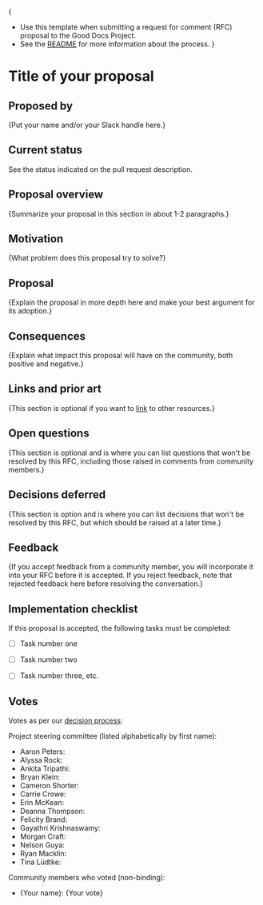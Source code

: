 {
- Use this template when submitting a request for comment (RFC) proposal to the Good Docs Project.
- See the [README](README.md) for more information about the process.
}

# Title of your proposal

## Proposed by

{Put your name and/or your Slack handle here.}

## Current status

See the status indicated on the pull request description.


## Proposal overview

{Summarize your proposal in this section in about 1-2 paragraphs.}


## Motivation

{What problem does this proposal try to solve?}


## Proposal

{Explain the proposal in more depth here and make your best argument for its adoption.}


## Consequences

{Explain what impact this proposal will have on the community, both positive and negative.}


## Links and prior art

{This section is optional if you want to [link](https://example.com) to other resources.}


## Open questions

{This section is optional and is where you can list questions that won't be resolved by this RFC, including those raised in comments from community members.}


## Decisions deferred

{This section is option and is where you can list decisions that won't be resolved by this RFC, but which should be raised at a later time.}


## Feedback

{If you accept feedback from a community member, you will incorporate it into your RFC before it is accepted.
If you reject feedback, note that rejected feedback here before resolving the conversation.}


## Implementation checklist

If this proposal is accepted, the following tasks must be completed:

- [ ] Task number one
- [ ] Task number two
- [ ] Task number three, etc.


## Votes

Votes as per our [decision process](https://thegooddocsproject.dev/decisions/):

Project steering committee (listed alphabetically by first name):

- Aaron Peters:
- Alyssa Rock:
- Ankita Tripathi:
- Bryan Klein:
- Cameron Shorter:
- Carrie Crowe:
- Erin McKean:
- Deanna Thompson:
- Felicity Brand:
- Gayathri Krishnaswamy:
- Morgan Craft:
- Nelson Guya:
- Ryan Macklin:
- Tina Lüdtke:


Community members who voted (non-binding):

- {Your name}: {Your vote}

